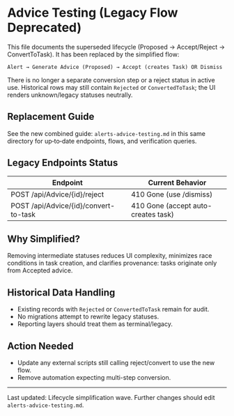 # Advice Testing (Legacy Flow Deprecated)

This file documents the superseded lifecycle (Proposed → Accept/Reject → ConvertToTask). It has been replaced by the simplified flow:

```
Alert → Generate Advice (Proposed) → Accept (creates Task) OR Dismiss
```

There is no longer a separate conversion step or a reject status in active use. Historical rows may still contain `Rejected` or `ConvertedToTask`; the UI renders unknown/legacy statuses neutrally.

## Replacement Guide
See the new combined guide: `alerts-advice-testing.md` in this same directory for up‑to‑date endpoints, flows, and verification queries.

## Legacy Endpoints Status
| Endpoint | Current Behavior |
|----------|------------------|
| POST /api/Advice/{id}/reject | 410 Gone (use /dismiss) |
| POST /api/Advice/{id}/convert-to-task | 410 Gone (accept auto-creates task) |

## Why Simplified?
Removing intermediate statuses reduces UI complexity, minimizes race conditions in task creation, and clarifies provenance: tasks originate only from Accepted advice.

## Historical Data Handling
- Existing records with `Rejected` or `ConvertedToTask` remain for audit.
- No migrations attempt to rewrite legacy statuses.
- Reporting layers should treat them as terminal/legacy.

## Action Needed
- Update any external scripts still calling reject/convert to use the new flow.
- Remove automation expecting multi-step conversion.

---
Last updated: Lifecycle simplification wave. Further changes should edit `alerts-advice-testing.md`.
